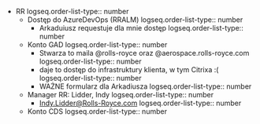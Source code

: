 - RR 
  logseq.order-list-type:: number
	- Dostęp do AzureDevOps (RRALM)
	  logseq.order-list-type:: number
		- Arkaduiusz requestuje dla mnie dostęp
		  logseq.order-list-type:: number
	- Konto GAD
	  logseq.order-list-type:: number
		- Stwarza to maila @rolls-royce oraz @aerospace.rolls-royce.com
		  logseq.order-list-type:: number
		- daje to dostęp do infrastruktury klienta, w tym Citrixa :(
		  logseq.order-list-type:: number
		- WAŻNE formularz dla Arkadiusza
		  logseq.order-list-type:: number
	- Manager RR: Lidder, Indy 
	  logseq.order-list-type:: number
		- Indy.Lidder@Rolls-Royce.com
		  logseq.order-list-type:: number
	- Konto CDS
	  logseq.order-list-type:: number